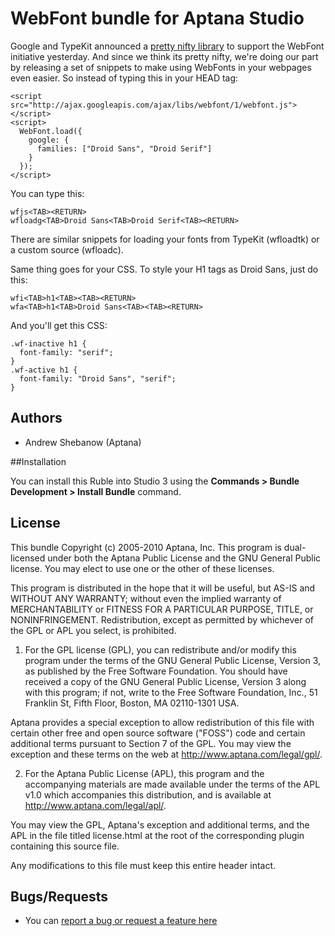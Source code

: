 # WebFont bundle for Aptana Studio

Google and TypeKit announced a [pretty nifty library][wfl] to support the WebFont initiative yesterday.
And since we think its pretty nifty, we're doing our part by releasing a set of snippets to make using
WebFonts in your webpages even easier. So instead of typing this in your HEAD tag:

    <script src="http://ajax.googleapis.com/ajax/libs/webfont/1/webfont.js"></script>
    <script>
      WebFont.load({
        google: {
          families: ["Droid Sans", "Droid Serif"]
        }
      });
    </script>

You can type this:

    wfjs<TAB><RETURN>
    wfloadg<TAB>Droid Sans<TAB>Droid Serif<TAB><RETURN>

There are similar snippets for loading your fonts from TypeKit (wfloadtk) or a custom source (wfloadc).

Same thing goes for your CSS. To style your H1 tags as Droid Sans, just do this:

    wfi<TAB>h1<TAB><TAB><RETURN>
    wfa<TAB>h1<TAB>Droid Sans<TAB><TAB><RETURN>

And you'll get this CSS:

    .wf-inactive h1 {
      font-family: "serif";
    }
    .wf-active h1 {
      font-family: "Droid Sans", "serif";
    }


## Authors

* Andrew Shebanow (Aptana)

##Installation

You can install this Ruble into Studio 3 using the **Commands > Bundle Development > Install Bundle** command.

## License

This bundle Copyright (c) 2005-2010 Aptana, Inc. This program is
dual-licensed under both the Aptana Public License and the GNU General
Public license. You may elect to use one or the other of these licenses.

This program is distributed in the hope that it will be useful, but
AS-IS and WITHOUT ANY WARRANTY; without even the implied warranty of
MERCHANTABILITY or FITNESS FOR A PARTICULAR PURPOSE, TITLE, or
NONINFRINGEMENT. Redistribution, except as permitted by whichever of
the GPL or APL you select, is prohibited.

1. For the GPL license (GPL), you can redistribute and/or modify this
program under the terms of the GNU General Public License,
Version 3, as published by the Free Software Foundation.  You should
have received a copy of the GNU General Public License, Version 3 along
with this program; if not, write to the Free Software Foundation, Inc., 51
Franklin St, Fifth Floor, Boston, MA 02110-1301 USA.

Aptana provides a special exception to allow redistribution of this file
with certain other free and open source software ("FOSS") code and certain additional terms
pursuant to Section 7 of the GPL. You may view the exception and these
terms on the web at http://www.aptana.com/legal/gpl/.

2. For the Aptana Public License (APL), this program and the
accompanying materials are made available under the terms of the APL
v1.0 which accompanies this distribution, and is available at
http://www.aptana.com/legal/apl/.

You may view the GPL, Aptana's exception and additional terms, and the
APL in the file titled license.html at the root of the corresponding
plugin containing this source file.
 
Any modifications to this file must keep this entire header intact.

## Bugs/Requests

* You can [report a bug or request a feature here](http://github.com/aptana/webfont.ruble/issues)

[wfl]: http://github.com/typekit/webfontloader